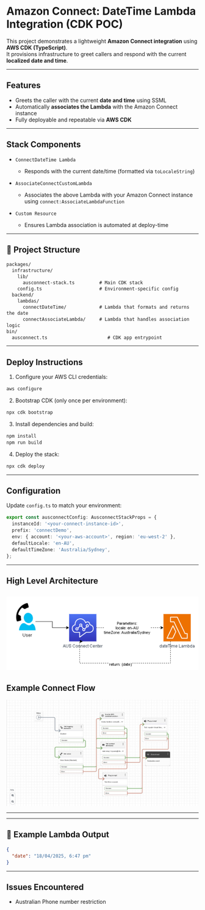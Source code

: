 # Amazon Connect: DateTime Lambda Integration (CDK POC)

This project demonstrates a lightweight **Amazon Connect integration** using **AWS CDK (TypeScript)**.  
It provisions infrastructure to greet callers and respond with the current **localized date and time**.

---

## Features

- Greets the caller with the current **date and time** using SSML
- Automatically **associates the Lambda** with the Amazon Connect instance
- Fully deployable and repeatable via **AWS CDK**

---

## Stack Components

- `ConnectDateTime Lambda`  
  - Responds with the current date/time (formatted via `toLocaleString`)

- `AssociateConnectCustomLambda`  
  - Associates the above Lambda with your Amazon Connect instance using `connect:AssociateLambdaFunction`

- `Custom Resource`  
  - Ensures Lambda association is automated at deploy-time

---

## 📂 Project Structure

```
packages/
  infrastructure/
    lib/
      ausconnect-stack.ts         # Main CDK stack
    config.ts                     # Environment-specific config
  backend/
    lambdas/
      connectDateTime/            # Lambda that formats and returns the date
      connectAssociateLambda/     # Lambda that handles association logic
bin/
  ausconnect.ts                      # CDK app entrypoint
```

---

## Deploy Instructions

1. Configure your AWS CLI credentials:

```bash
aws configure
```

2. Bootstrap CDK (only once per environment):

```bash
npx cdk bootstrap
```

3. Install dependencies and build:

```bash
npm install
npm run build
```

4. Deploy the stack:

```bash
npx cdk deploy
```

---

## Configuration

Update `config.ts` to match your environment:

```ts
export const ausconnectConfig: AusconnectStackProps = {
  instanceId: '<your-connect-instance-id>',
  prefix: 'connectDemo',
  env: { account: '<your-aws-account>', region: 'eu-west-2' },
  defaultLocale: 'en-AU',
  defaultTimeZone: 'Australia/Sydney',
};
```
---

## High Level Architecture

![image info](./images/AUSConnect.drawio.png)
---

## Example Connect  Flow

![image info](./images/flowJson.JPG)

---

---

## 🧪 Example Lambda Output

```json
{
  "date": "18/04/2025, 6:47 pm"
}
```

---

## Issues Encountered
- Australian Phone number restriction

